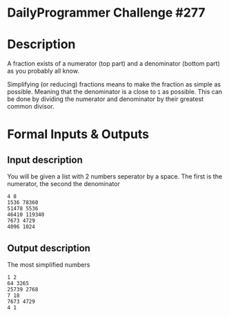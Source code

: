 # DailyProgrammer Challenge #277
# Description

A fraction exists of a numerator (top part) and a denominator (bottom part) as you probably all know.

Simplifying (or reducing) fractions means to make the fraction as simple as possible. Meaning that the denominator is a close to `1` as possible.
This can be done by dividing the numerator and denominator by their greatest common divisor.

# Formal Inputs & Outputs

## Input description

You will be given a list with 2 numbers seperator by a space.
The first is the numerator, the second the denominator

    4 8
    1536 78360
    51478 5536
    46410 119340
    7673 4729
    4096 1024

## Output description

The most simplified numbers

    1 2
    64 3265
    25739 2768
    7 18
    7673 4729
    4 1
